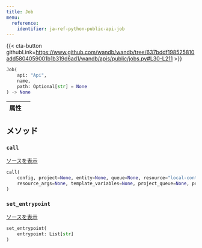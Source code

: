 ```yaml
---
title: Job
menu:
  reference:
    identifier: ja-ref-python-public-api-job
---
```


{{< cta-button githubLink=https://www.github.com/wandb/wandb/tree/637bddf198525810add5804059001b1b319d6ad1/wandb/apis/public/jobs.py#L30-L211 >}}

```python
Job(
    api: "Api",
    name,
    path: Optional[str] = None
) -> None
```

| 属性 |  |
| :--- | :--- |

## メソッド

### `call`

[ソースを表示](https://www.github.com/wandb/wandb/tree/637bddf198525810add5804059001b1b319d6ad1/wandb/apis/public/jobs.py#L167-L211)

```python
call(
    config, project=None, entity=None, queue=None, resource="local-container",
    resource_args=None, template_variables=None, project_queue=None, priority=None
)
```

### `set_entrypoint`

[ソースを表示](https://www.github.com/wandb/wandb/tree/637bddf198525810add5804059001b1b319d6ad1/wandb/apis/public/jobs.py#L164-L165)

```python
set_entrypoint(
    entrypoint: List[str]
)
```